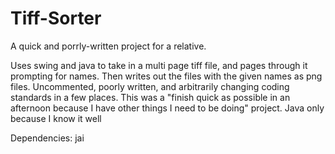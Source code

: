 Tiff-Sorter
===========

A quick and porrly-written project for a relative.

Uses swing and java to take in a multi page tiff file, and pages through it
prompting for names. Then writes out the files with the given names as png
files. Uncommented, poorly written, and arbitrarily changing coding standards
in a few places. This was a "finish quick as possible in an afternoon because I
have other things I need to be doing" project. Java only because I know it well

Dependencies:
jai
